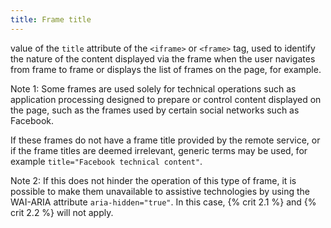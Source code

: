 ```yaml
---
title: Frame title
---
```


value of the `title` attribute of the `<iframe>` or `<frame>` tag, used to identify the nature of the content displayed via the frame when the user navigates from frame to frame or displays the list of frames on the page, for example.

Note 1: Some frames are used solely for technical operations such as application processing designed to prepare or control content displayed on the page, such as the frames used by certain social networks such as Facebook.

If these frames do not have a frame title provided by the remote service, or if the frame titles are deemed irrelevant, generic terms may be used, for example `title="Facebook technical content"`.

Note 2: If this does not hinder the operation of this type of frame, it is possible to make them unavailable to assistive technologies by using the WAI-ARIA attribute `aria-hidden="true"`. In this case, {% crit 2.1 %} and {% crit 2.2 %} will not apply.
